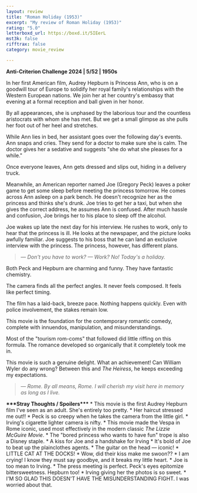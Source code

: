 ```yaml
---
layout: review
title: "Roman Holiday (1953)"
excerpt: "My review of Roman Holiday (1953)"
rating: "5.0"
letterboxd_url: https://boxd.it/5IEerL
mst3k: false
rifftrax: false
category: movie_review

---
```


<b><a rel="nofollow">Anti-Criterion Challenge 2024 | 5/52 | 1950s</a></b>

In her first American film, Audrey Hepburn is Princess Ann, who is on a goodwill tour of Europe to solidify her royal family's relationships with the Western European nations. We join her at her country's embassy that evening at a formal reception and ball given in her honor.

By all appearances, she is unphased by the laborious tour and the countless aristocrats with whom she has met. But we get a small glimpse as she pulls her foot out of her heel and stretches.

While Ann lies in bed, her assistant goes over the following day's events. Ann snaps and cries. They send for a doctor to make sure she is calm. The doctor gives her a sedative and suggests "she do what she pleases for a while."

Once everyone leaves, Ann gets dressed and slips out, hiding in a delivery truck.

Meanwhile, an American reporter named Joe (Gregory Peck) leaves a poker game to get some sleep before meeting the princess tomorrow. He comes across Ann asleep on a park bench. He doesn't recognize her as the princess and thinks she's drunk. Joe tries to get her a taxi, but when she gives the correct address, he assumes Ann is confused. After much hassle and confusion, Joe brings her to his place to sleep off the alcohol.

Joe wakes up late the next day for his interview. He rushes to work, only to hear that the princess is ill. He looks at the newspaper, and the picture looks awfully familiar. Joe suggests to his boss that he can land an exclusive interview with the princess. The princess, however, has different plans.

<blockquote><i>— Don't you have to work?
— Work? No! Today's a holiday.</i></blockquote>Both Peck and Hepburn are charming and funny. They have fantastic chemistry.

The camera finds all the perfect angles. It never feels composed. It feels like perfect timing.

The film has a laid-back, breeze pace. Nothing happens quickly. Even with police involvement, the stakes remain low.

This movie is the foundation for the contemporary romantic comedy, complete with innuendos, manipulation, and misunderstandings.

Most of the "tourism rom-coms" that followed did little riffing on this formula. The romance developed so organically that it completely took me in.

This movie is such a genuine delight. What an achievement! Can William Wyler do any wrong? Between this and <i>The Heiress</i>, he keeps exceeding my expectations.

<blockquote><i>— Rome. By all means, Rome. I will cherish my visit here in memory as long as I live.</i></blockquote><b>***Stray Thoughts / Spoilers***</b>
* This movie is the first Audrey Hepburn film I've seen as an adult. She's entirely too pretty.
* Her haircut stressed me out!!
* Peck is so creepy when he takes the camera from the little girl.
* Irving's cigarette lighter camera is nifty.
* This movie made the Vespa in Rome iconic, used most effectively in the modern classic <i>The Lizzie McGuire Movie</i>.
* The "bored princess who wants to have fun" trope is also a Disney staple.
* A kiss for Joe and a handshake for Irving
* It's bold of Joe to beat up the plainclothes agents.
* The guitar on the head — iconic!
* LITTLE CAT AT THE DOCKS!
* Wow, did their kiss make me swoon??
* I am crying! I know they must say goodbye, and it breaks my little heart.
* Joe is too mean to Irving.
* The press meeting is perfect. Peck's eyes epitomize bittersweetness. Hepburn too!
* Irving giving her the photos is so sweet.
* I'M SO GLAD THIS DOESN'T HAVE THE MISUNDERSTANDING FIGHT. I was worried about that.